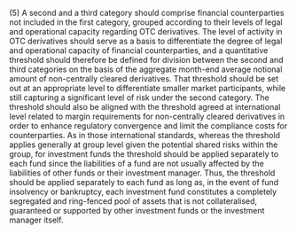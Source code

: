 (5) A second and a third category should comprise financial counterparties not included in the first category, grouped according to their levels of legal and operational capacity regarding OTC derivatives. The level of activity in OTC derivatives should serve as a basis to differentiate the degree of legal and operational capacity of financial counterparties, and a quantitative threshold should therefore be defined for division between the second and third categories on the basis of the aggregate month-end average notional amount of non-centrally cleared derivatives. That threshold should be set out at an appropriate level to differentiate smaller market participants, while still capturing a significant level of risk under the second category. The threshold should also be aligned with the threshold agreed at international level related to margin requirements for non-centrally cleared derivatives in order to enhance regulatory convergence and limit the compliance costs for counterparties. As in those international standards, whereas the threshold applies generally at group level given the potential shared risks within the group, for investment funds the threshold should be applied separately to each fund since the liabilities of a fund are not usually affected by the liabilities of other funds or their investment manager. Thus, the threshold should be applied separately to each fund as long as, in the event of fund insolvency or bankruptcy, each investment fund constitutes a completely segregated and ring-fenced pool of assets that is not collateralised, guaranteed or supported by other investment funds or the investment manager itself.